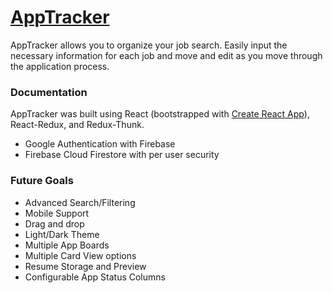 # [AppTracker](https://app--tracker.herokuapp.com/)

AppTracker allows you to organize your job search. Easily input the necessary information for each job and move and edit as you move through the application process.

### Documentation

AppTracker was built using React (bootstrapped with [Create React App](https://github.com/facebook/create-react-app)), React-Redux, and Redux-Thunk.

- Google Authentication with Firebase
- Firebase Cloud Firestore with per user security

### Future Goals

- Advanced Search/Filtering
- Mobile Support
- Drag and drop
- Light/Dark Theme
- Multiple App Boards
- Multiple Card View options
- Resume Storage and Preview
- Configurable App Status Columns
